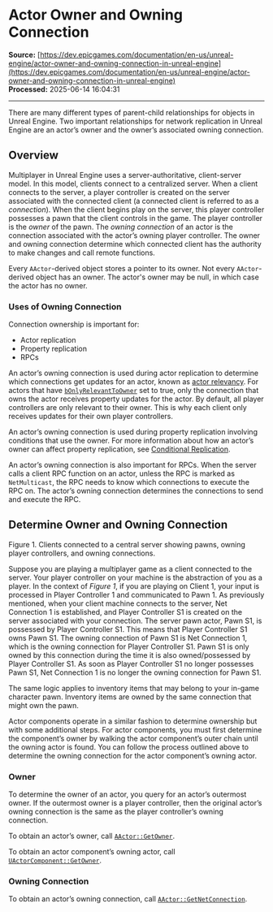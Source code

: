 # Actor Owner and Owning Connection

**Source:** [https://dev.epicgames.com/documentation/en-us/unreal-engine/actor-owner-and-owning-connection-in-unreal-engine](https://dev.epicgames.com/documentation/en-us/unreal-engine/actor-owner-and-owning-connection-in-unreal-engine)  
**Processed:** 2025-06-14 16:04:31

---

There are many different types of parent-child relationships for objects in Unreal Engine. Two important relationships for network replication in Unreal Engine are an actor’s owner and the owner’s associated owning connection.

## Overview

Multiplayer in Unreal Engine uses a server-authoritative, client-server model. In this model, clients connect to a centralized server. When a client connects to the server, a player controller is created on the server associated with the connected client (a connected client is referred to as a *connection*). When the client begins play on the server, this player controller possesses a pawn that the client controls in the game. The player controller is the *owner* of the pawn. The *owning connection* of an actor is the connection associated with the actor’s owning player controller. The owner and owning connection determine which connected client has the authority to make changes and call remote functions.

Every `AActor`\-derived object stores a pointer to its owner. Not every `AActor`\-derived object has an owner. The actor's owner may be null, in which case the actor has no owner.

### Uses of Owning Connection

Connection ownership is important for:

-   Actor replication
-   Property replication
-   RPCs

An actor’s owning connection is used during actor replication to determine which connections get updates for an actor, known as [actor relevancy](/documentation/en-us/unreal-engine/actor-relevancy-in-unreal-engine). For actors that have [`bOnlyRelevantToOwner`](/documentation/en-us/unreal-engine/API/Runtime/Engine/GameFramework/AActor/bOnlyRelevantToOwner) set to true, only the connection that owns the actor receives property updates for the actor. By default, all player controllers are only relevant to their owner. This is why each client only receives updates for their own player controllers.

An actor’s owning connection is used during property replication involving conditions that use the owner. For more information about how an actor’s owner can affect property replication, see [Conditional Replication](/documentation/en-us/unreal-engine/replicate-actor-properties-in-unreal-engine#conditionalreplication).

An actor’s owning connection is also important for RPCs. When the server calls a client RPC function on an actor, unless the RPC is marked as `NetMulticast`, the RPC needs to know which connections to execute the RPC on. The actor’s owning connection determines the connections to send and execute the RPC.

## Determine Owner and Owning Connection

Figure 1. Clients connected to a central server showing pawns, owning player controllers, and owning connections.

Suppose you are playing a multiplayer game as a client connected to the server. Your player controller on your machine is the abstraction of you as a player. In the context of *Figure 1*, if you are playing on Client 1, your input is processed in Player Controller 1 and communicated to Pawn 1. As previously mentioned, when your client machine connects to the server, Net Connection 1 is established, and Player Controller S1 is created on the server associated with your connection. The server pawn actor, Pawn S1, is possessed by Player Controller S1. This means that Player Controller S1 owns Pawn S1. The owning connection of Pawn S1 is Net Connection 1, which is the owning connection for Player Controller S1. Pawn S1 is only owned by this connection during the time it is also owned/possessed by Player Controller S1. As soon as Player Controller S1 no longer possesses Pawn S1, Net Connection 1 is no longer the owning connection for Pawn S1.

The same logic applies to inventory items that may belong to your in-game character pawn. Inventory items are owned by the same connection that might own the pawn.

Actor components operate in a similar fashion to determine ownership but with some additional steps. For actor components, you must first determine the component’s owner by walking the actor component’s outer chain until the owning actor is found. You can follow the process outlined above to determine the owning connection for the actor component’s owning actor.

### Owner

To determine the owner of an actor, you query for an actor’s outermost owner. If the outermost owner is a player controller, then the original actor’s owning connection is the same as the player controller’s owning connection.

To obtain an actor’s owner, call [`AActor::GetOwner`](/documentation/en-us/unreal-engine/API/Runtime/Engine/GameFramework/AActor/GetOwner).

To obtain an actor component’s owning actor, call [`UActorComponent::GetOwner`](/documentation/en-us/unreal-engine/API/Runtime/Engine/Components/UActorComponent/GetOwner).

### Owning Connection

To obtain an actor’s owning connection, call [`AActor::GetNetConnection`](/documentation/en-us/unreal-engine/API/Runtime/Engine/GameFramework/AActor/GetNetConnection).